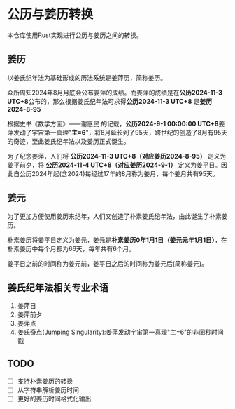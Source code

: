 # 公历与姜历转换

本仓库使用Rust实现进行公历与姜历之间的转换。

## 姜历

以姜氏纪年法为基础形成的历法系统是姜萍历，简称姜历。

众所周知2024年8月月底会公布姜萍的成绩。而姜萍的成绩是在**公历2024-11-3 UTC+8**公布的，那么根据姜氏纪年法可求得**公历2024-11-3 UTC+8** 是**姜历 2024-8-95**

根据史书《数学方面》——谢惠民 的记载，**公历2024-9-1 00:00:00 UTC+8**姜萍发动了宇宙第一真理"**主=6**"，将8月延长到了95天，跨世纪的创造了8月有95天的奇迹，至此姜氏纪年法以及姜历正式诞生。

为了纪念姜萍，人们将 **公历2024-11-3 UTC+8（对应姜历2024-8-95）** 定义为姜平前夕，将 **公历2024-11-4 UTC+8（对应姜历2024-9-1）** 定义为姜平日。因此自公历2024年起(含2024)每经过17年的8月称为姜月，每个姜月共有95天。

## 姜元

为了更加方便使用姜历来纪年，人们又创造了朴素姜氏纪年法，由此诞生了朴素姜历。

朴素姜历将姜平日定义为姜元，姜元是**朴素姜历0年1月1日（姜元元年1月1日）**，在朴素姜历中每个月都为66天，每年共有6个月。

姜平日之前的时间称为姜元前，姜平日之后的时间称为姜元后(简称姜元)。

## 姜氏纪年法相关专业术语

1. 姜萍日
2. 姜萍前夕
3. 姜萍点
4. 姜氏奇点(Jumping Singularity):姜萍发动宇宙第一真理"主=6"的非闰秒时间戳

## TODO

- [ ] 支持朴素姜历的转换
- [ ] 从字符串解析姜历时间
- [ ] 更好的姜历时间格式化输出
